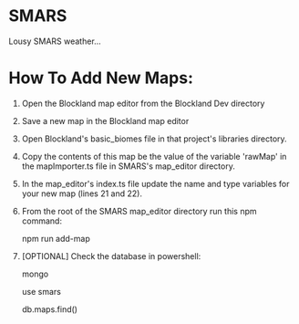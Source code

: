 # SMARS

Lousy SMARS weather...

# How To Add New Maps:

1. Open the Blockland map editor from the Blockland Dev directory

2. Save a new map in the Blockland map editor

3. Open Blockland's basic_biomes file in that project's libraries directory.

4. Copy the contents of this map be the value of the variable 'rawMap' in the mapImporter.ts file in SMARS's map_editor directory.

5. In the map_editor's index.ts file update the name and type variables for your new map (lines 21 and 22).

6. From the root of the SMARS map_editor directory run this npm command:

   npm run add-map

7. [OPTIONAL] Check the database in powershell:

   mongo

   use smars

   db.maps.find()
